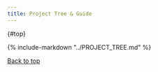 ```yaml
---
title: Project Tree & Guide
---
```


<a id="__top"></a>
[](){#top}

{% include-markdown "../PROJECT_TREE.md" %}

[Back to top](#top)
